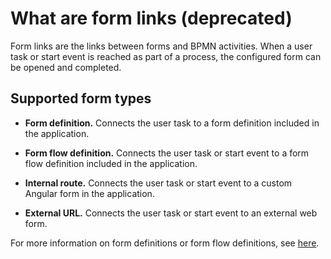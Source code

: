 # What are form links (deprecated)

Form links are the links between forms and BPMN activities. When a user task or start event is
reached as part of a process, the configured form can be opened and completed.


## Supported form types

* **Form definition.** Connects the user task to a form definition included in the application.

* **Form flow definition.** Connects the user task or start event to a form flow definition included in the application.

* **Internal route.** Connects the user task or start event to a custom Angular form in the application.

* **External URL.** Connects the user task or start event to an external web form.

For more information on form definitions or form flow definitions, see 
[here](/getting-started/modules/core/form-link.md).
